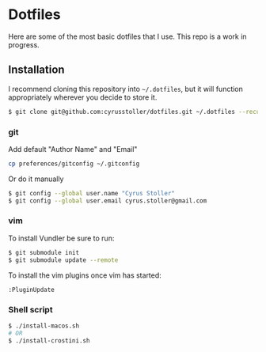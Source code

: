 # Dotfiles

Here are some of the most basic dotfiles that I use. This repo is a work in progress.

## Installation

I recommend cloning this repository into `~/.dotfiles`, but it will function
appropriately wherever you decide to store it.

```bash
$ git clone git@github.com:cyrusstoller/dotfiles.git ~/.dotfiles --recursive
```

### git

Add default "Author Name" and "Email"

```bash
cp preferences/gitconfig ~/.gitconfig
```

Or do it manually

```bash
$ git config --global user.name "Cyrus Stoller"
$ git config --global user.email cyrus.stoller@gmail.com
```

### vim

To install Vundler be sure to run:

```bash
$ git submodule init
$ git submodule update --remote
```

To install the vim plugins once vim has started:

```vim
:PluginUpdate
```

### Shell script 

```bash
$ ./install-macos.sh
# OR
$ ./install-crostini.sh
```
